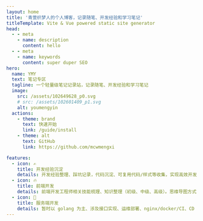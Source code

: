 ```yaml
---
layout: home
title: '青萱织梦人的个人博客，记录随笔、开发经验和学习笔记'
titleTemplate: Vite & Vue powered static site generator
head:
  - - meta
    - name: description
      content: hello
  - - meta
    - name: keywords
      content: super duper SEO
hero:
  name: YMY
  text: 笔记专区
  tagline: 一个轻量级笔记记录站，记录随笔、开发经验和学习笔记
  image:
    src: /assets/102649628_p0.svg
    # src: /assets/102601409_p1.svg
    alt: youmengyin
  actions:
    - theme: brand
      text: 快速开始
      link: /guide/install
    - theme: alt
      text: GitHub
      link: https://github.com/mcwmengxi

features:
  - icon: ✍
    title: 开发经验沉淀
    details: 开发经验整理、踩坑记录，代码沉淀、可复用代码/样式等收集，实现高效开发。
  - icon: 🔥
    title: 前端开发
    details: 前端开发工程师相关技能梳理、知识整理（初级、中级、高级）。思维导图方式记录、实现结构化、体系化、树形成长。
  - icon: 🔑
    title: 服务端开发
    details: 暂时以 golang 为主、涉及接口实现、运维部署、nginx/docker/CI、CD 等
---
```

<Home/>

<script setup>
import { onMounted } from 'vue'
import { addReleaseTag } from './.vitepress/utils/addReleaseTag.js'
import Home from '@theme/index.vue'
onMounted(() => {
  addReleaseTag()
})

</script>
